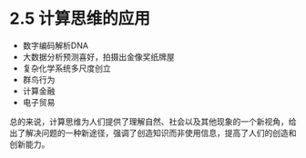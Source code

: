 # 2.5 计算思维的应用

* 数字编码解析DNA
* 大数据分析预测喜好，拍摄出金像奖纸牌屋
* 复杂化学系统多尺度创立
* 群鸟行为
* 计算金融
* 电子贸易

总的来说，计算思维为人们提供了理解自然、社会以及其他现象的一个新视角，给出了解决问题的一种新途径，强调了创造知识而非使用信息，提高了人们的创造和创新能力。
